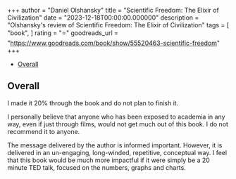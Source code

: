 +++
author = "Daniel Olshansky"
title = "Scientific Freedom: The Elixir of Civilization"
date = "2023-12-18T00:00:00.000000"
description = "Olshansky's review of Scientific Freedom: The Elixir of Civilization"
tags = [
    "book",
]
rating = "⭐"
goodreads_url = "https://www.goodreads.com/book/show/55520463-scientific-freedom"
+++

- [Overall](#overall)

## Overall

I made it 20% through the book and do not plan to finish it.

I personally believe that anyone who has been exposed to academia in any way,
even if just through films, would not get much out of this book. I do not
recommend it to anyone.

The message delivered by the author is informed important. However, it is delivered
in an un-engaging, long-winded, repetitive, conceptual way. I feel that this book
would be much more impactful if it were simply be a 20 minute TED talk,
focused on the numbers, graphs and charts.
